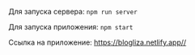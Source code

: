 Для запуска сервера: `npm run server`

Для запуска приложения:  `npm start`

Ссылка на приложение: <https://blogliza.netlify.app//>

